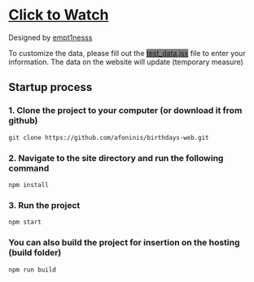 # <a href="https://afoninis.github.io/birthdays-web/">Click to Watch</a><br />

<span>Designed by <a href="https://github.com/empt1nesss">empt1nesss</a></span><br />

To customize the data, please fill out the <a href="https://github.com/afoninis/birthdays-web/blob/main/src/test_data.jsx" style="background-color:gray;">test_data.jsx</a> file to enter your information. The data on the website will update (temporary measure)

<h2>Startup process</h2>
<h3>1. Clone the project to your computer (or download it from github)</h3>

```
git clone https://github.com/afoninis/birthdays-web.git
```

<h3>2. Navigate to the site directory and run the following command</h3>

```
npm install
```

<h3>3. Run the project</h3>

```
npm start
```

<h3>You can also build the project for insertion on the hosting (build folder)</h3>

```
npm run build
```
